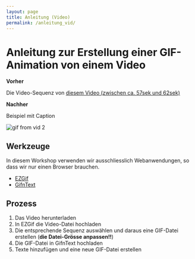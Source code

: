 ```yaml
---
layout: page
title: Anleitung (Video) 
permalink: /anleitung_vid/
---
```


# Anleitung zur Erstellung einer GIF-Animation von einem Video

__Vorher__

Die Video-Sequenz von [diesem Video (zwischen ca. 57sek und 62sek)](https://www.europeana.eu/en/item/2051906/data_euscreenXL_https___www_openbeelden_nl_media_788653)

__Nachher__


Beispiel mit Caption

![gif from vid 2](https://nbtkmy.github.io/Gif_workshop/resource/gif/example_from_vid_2.gif)


## Werkzeuge

In diesem Workshop verwenden wir ausschliesslich Webanwendungen, so dass wir nur einen Browser brauchen.

- [EZGif](https://ezgif.com/maker)
- [GifnText](http://www.gifntext.com/)

## Prozess

1. Das Video herunterladen
1. In EZGif die Video-Datei hochladen
1. Die entsprechende Sequenz auswählen und daraus eine GIF-Datei erstellen (__die Datei-Grösse anpassen!!__)
1. Die GIF-Datei in GifnText hochladen
1. Texte hinzufügen und eine neue GIF-Datei erstellen



